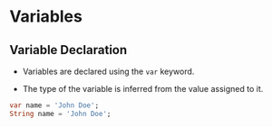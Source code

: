 # Variables

## Variable Declaration

-   Variables are declared using the `var` keyword.

-   The type of the variable is inferred from the value assigned to it.

```dart
var name = 'John Doe';
String name = 'John Doe';
```
